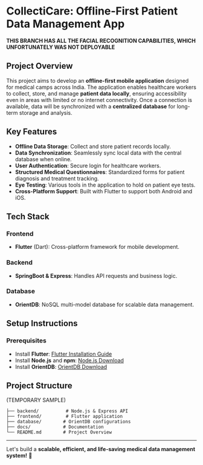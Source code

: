 # **CollectiCare: Offline-First Patient Data Management App**

**THIS BRANCH HAS ALL THE FACIAL RECOGNITION CAPABILITIES, WHICH UNFORTUNATELY WAS NOT DEPLOYABLE**

## **Project Overview**
This project aims to develop an **offline-first mobile application** designed for medical camps across India. The application enables healthcare workers to collect, store, and manage **patient data locally**, ensuring accessibility even in areas with limited or no internet connectivity. Once a connection is available, data will be synchronized with a **centralized database** for long-term storage and analysis.

## **Key Features**
- **Offline Data Storage**: Collect and store patient records locally.
- **Data Synchronization**: Seamlessly sync local data with the central database when online.
- **User Authentication**: Secure login for healthcare workers.
- **Structured Medical Questionnaires**: Standardized forms for patient diagnosis and treatment tracking.
- **Eye Testing**: Various tools in the application to hold on patient eye tests.
- **Cross-Platform Support**: Built with Flutter to support both Android and iOS.

## **Tech Stack**
### **Frontend**
- **Flutter** (Dart): Cross-platform framework for mobile development.

### **Backend**
- **SpringBoot & Express**: Handles API requests and business logic.

### **Database**
- **OrientDB**: NoSQL multi-model database for scalable data management.

## **Setup Instructions**
### **Prerequisites**
- Install **Flutter**: [Flutter Installation Guide](https://flutter.dev/docs/get-started/install)
- Install **Node.js** and **npm**: [Node.js Download](https://nodejs.org/)
- Install **OrientDB**: [OrientDB Download](https://orientdb.org/download/)

## **Project Structure** 
(TEMPORARY SAMPLE)
```
├── backend/          # Node.js & Express API
├── frontend/         # Flutter application
├── database/        # OrientDB configurations
├── docs/            # Documentation
└── README.md        # Project Overview
```

---
Let's build a **scalable, efficient, and life-saving medical data management system!** 🚀

